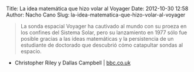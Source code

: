 Title: La idea matemática que hizo volar al Voyager
Date: 2012-10-30 12:58
Author: Nacho Cano
Slug: la-idea-matematica-que-hizo-volar-al-voyager

> La sonda espacial Voyager ha cautivado al mundo con su proeza en los
> confines del Sistema Solar, pero su lanzamiento en 1977 sólo fue
> posible gracias a las ideas matemáticas y la persistencia de un
> estudiante de doctorado que descubrió cómo catapultar sondas al
> espacio.

- Christopher Riley y Dallas Campbell | [bbc.co.uk][]

  [bbc.co.uk]: http://www.bbc.co.uk/mundo/noticias/2012/10/121024_ciencia_matematicas_voyager_np.shtml
    "La idea matemática que hizo volar al Voyager"
